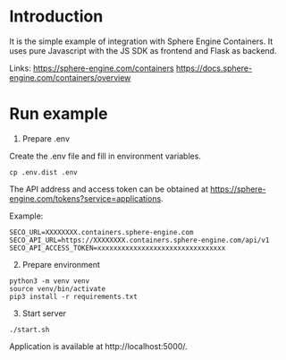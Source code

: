 # Introduction

It is the simple example of integration with Sphere Engine Containers.
It uses pure Javascript with the JS SDK as frontend and Flask as backend.

Links:
https://sphere-engine.com/containers
https://docs.sphere-engine.com/containers/overview

# Run example

1. Prepare .env

Create the .env file and fill in environment variables.
```
cp .env.dist .env
```
The API address and access token can be obtained at https://sphere-engine.com/tokens?service=applications.

Example:
```
SECO_URL=XXXXXXXX.containers.sphere-engine.com
SECO_API_URL=https://XXXXXXXX.containers.sphere-engine.com/api/v1
SECO_API_ACCESS_TOKEN=xxxxxxxxxxxxxxxxxxxxxxxxxxxxxxxx
```

2. Prepare environment

```
python3 -m venv venv
source venv/bin/activate
pip3 install -r requirements.txt
```

3. Start server

```
./start.sh
```

Application is available at http://localhost:5000/.
